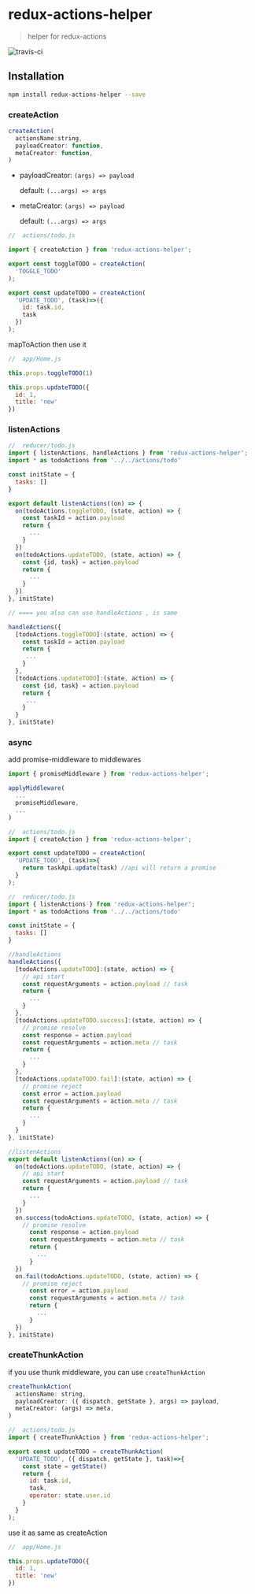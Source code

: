 # redux-actions-helper
> helper for redux-actions

![travis-ci](https://travis-ci.org/ariesjia/redux-actions-helper.svg?branch=master)

## Installation

```bash
npm install redux-actions-helper --save
```

### createAction
```js
createAction(
  actionsName:string,
  payloadCreator: function,
  metaCreator: function,
)
```

- payloadCreator: ```(args) => payload```

  default: ```(...args) => args```
  
  
- metaCreator: ```(args) => payload```

  default: ```(...args) => args```

```js
//  actions/todo.js

import { createAction } from 'redux-actions-helper';

export const toggleTODO = createAction(
  'TOGGLE_TODO'
);

export const updateTODO = createAction(
  'UPDATE_TODO', (task)=>({
    id: task.id,
    task
  })
);
```

mapToAction then use it 
 
```js
//  app/Home.js

this.props.toggleTODO(1)

this.props.updateTODO({
  id: 1,
  title: 'new'
})
```


### listenActions
```js
//  reducer/todo.js
import { listenActions, handleActions } from 'redux-actions-helper';
import * as todoActions from '../../actions/todo'

const initState = {
  tasks: []
}

export default listenActions((on) => {
  on(todoActions.toggleTODO, (state, action) => {
    const taskId = action.payload
    return {
      ...
    }
  })
  on(todoActions.updateTODO, (state, action) => {
    const {id, task} = action.payload
    return {
      ...
    }
  })
}, initState)

// ==== you also can use handleActions , is same

handleActions({
  [todoActions.toggleTODO]:(state, action) => {
    const taskId = action.payload
    return {
     ...
    }
  },
  [todoActions.updateTODO]:(state, action) => {
    const {id, task} = action.payload
    return {
     ...
    }
  }
}, initState)

```


### async

add promise-middleware to middlewares

```js
import { promiseMiddleware } from 'redux-actions-helper';

applyMiddleware(
  ...
  promiseMiddleware,
  ...
)

```

```js
//  actions/todo.js
import { createAction } from 'redux-actions-helper';

export const updateTODO = createAction(
  'UPDATE_TODO', (task)=>{
    return taskApi.update(task) //api will return a promise
  }
);
```

```js
//  reducer/todo.js
import { listenActions } from 'redux-actions-helper';
import * as todoActions from '../../actions/todo'

const initState = {
  tasks: []
}

//handleActions 
handleActions({
  [todoActions.updateTODO]:(state, action) => {
    // api start
    const requestArguments = action.payload // task
    return {
      ...
    }
  },
  [todoActions.updateTODO.success]:(state, action) => {
    // promise resolve
    const response = action.payload
    const requestArguments = action.meta // task
    return {
      ...
    }
  },
  [todoActions.updateTODO.fail]:(state, action) => {
    // promise reject 
    const error = action.payload
    const requestArguments = action.meta // task
    return {
      ...
    }
  }
}, initState)

//listenActions 
export default listenActions((on) => {
  on(todoActions.updateTODO, (state, action) => {
    // api start
    const requestArguments = action.payload // task
    return {
      ...
    }
  })
  on.success(todoActions.updateTODO, (state, action) => {
    // promise resolve
      const response = action.payload
      const requestArguments = action.meta // task
      return {
        ...
      }
  })
  on.fail(todoActions.updateTODO, (state, action) => {
    // promise reject 
      const error = action.payload
      const requestArguments = action.meta // task
      return {
        ...
      }
  })
}, initState)

```


### createThunkAction
if you use thunk middleware, you can use `createThunkAction`

```js
createThunkAction(
  actionsName: string,
  payloadCreator: ({ dispatch, getState }, args) => payload,
  metaCreator: (args) => meta,
)
```

```js
//  actions/todo.js
import { createThunkAction } from 'redux-actions-helper';

export const updateTODO = createThunkAction(
  'UPDATE_TODO', ({ dispatch, getState }, task)=>{
    const state = getState()
    return {
      id: task.id,
      task,
      operator: state.user.id
    }
  }
);
```
use it as same as createAction 

```js
//  app/Home.js

this.props.updateTODO({
  id: 1,
  title: 'new'
})
```